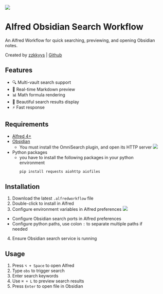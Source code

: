 ![](https://ayyyyy.sbs/2025/10/CleanShot%202025-10-25%20at%2010.32.59%402x.png)

# Alfred Obsidian Search Workflow


An Alfred Workflow for quick searching, previewing, and opening Obsidian notes.


Created by [zzkkyys](https://github.com/zzkkyys) | [Github](https://github.com/zzkkyys/alfred-search-obsidian-notes) 



## Features

- 🔍 Multi-vault search support
- 📝 Real-time Markdown preview
- 📊 Math formula rendering
- 🎨 Beautiful search results display
- ⚡ Fast response


## Requirements

- [Alfred 4+](https://www.alfredapp.com/)
- [Obsidian](https://obsidian.md/)
    - You must install the OmniSearch plugin, and open its HTTP server
    ![](https://ayyyyy.sbs/2025/10/52d20c2e3c2e31ea60df8f68f82041f9.png)
- Python packages
    - you have to install the following packages in your python environment
        ```bash
        pip install requests aiohttp aiofiles
        ```

## Installation

1. Download the latest `.alfredworkflow` file
2. Double-click to install in Alfred
3. Configure environment variables in Alfred preferences
![](https://ayyyyy.sbs/2025/10/8de508c68194d219385d9a526515e23d.png)
  - Configure Obsidian search ports in Alfred preferences
  - Configure python paths, use colon `:` to separate multiple paths if needed
4. Ensure Obsidian search service is running



## Usage

1. Press `⌥ + Space` to open Alfred
2. Type `obs` to trigger search
3. Enter search keywords
4. Use `⌘ + L` to preview search results
5. Press `Enter` to open file in Obsidian